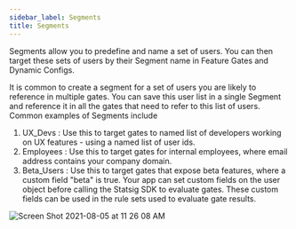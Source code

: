 ```yaml
---
sidebar_label: Segments
title: Segments
---
```


Segments allow you to predefine and name a set of users.  You can then target these sets of users by their Segment name in Feature Gates and Dynamic Configs.

It is common to create a segment for a set of users you are likely to reference in multiple gates. You can save this user list in a single Segment and reference it in all the gates that need to refer to this list of users. Common examples of Segments include 
1. UX_Devs : Use this to target gates to named list of developers working on UX features - using a named list of user ids.
2. Employees : Use this to target gates for internal employees, where email address contains your company domain.
3. Beta_Users : Use this to target gates that expose beta features, where a custom field "beta" is true. Your app can set custom fields on the user object before calling the Statsig SDK to evaluate gates. These custom fields can be used in the rule sets used to evaluate gate results.


![Screen Shot 2021-08-05 at 11 26 08 AM](https://user-images.githubusercontent.com/74584483/128402255-56d53f55-8960-476d-b1da-0cc171f38f81.png)
